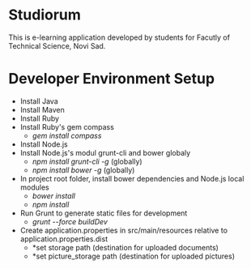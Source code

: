 # Studiorum
This is e-learning application developed by students for Facutly of Technical Science, Novi Sad.

# Developer Environment Setup
- Install Java
- Install Maven
- Install Ruby
- Install Ruby's gem compass
  - *gem install compass*
- Install Node.js
- Install Node.js's modul grunt-cli and bower globaly
  - *npm install grunt-cli  -g* (globally)
  - *npm install bower -g* (globally)
- In project root folder, install bower dependencies and Node.js local modules
  - *bower install*
  - *npm install* 
- Run Grunt to generate static files for development
  - *grunt --force buildDev*
- Create application.properties in src/main/resources relative to application.properties.dist
  - *set storage path (destination for uploaded documents)
  - *set picture_storage path (destination for uploaded pictures)